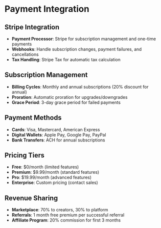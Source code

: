 # Payment Integration

## Stripe Integration
- **Payment Processor**: Stripe for subscription management and one-time payments
- **Webhooks**: Handle subscription changes, payment failures, and cancellations
- **Tax Handling**: Stripe Tax for automatic tax calculation

## Subscription Management
- **Billing Cycles**: Monthly and annual subscriptions (20% discount for annual)
- **Proration**: Automatic proration for upgrades/downgrades
- **Grace Period**: 3-day grace period for failed payments

## Payment Methods
- **Cards**: Visa, Mastercard, American Express
- **Digital Wallets**: Apple Pay, Google Pay, PayPal
- **Bank Transfers**: ACH for annual subscriptions

## Pricing Tiers
- **Free**: $0/month (limited features)
- **Premium**: $9.99/month (standard features)
- **Pro**: $19.99/month (advanced features)
- **Enterprise**: Custom pricing (contact sales)

## Revenue Sharing
- **Marketplace**: 70% to creators, 30% to platform
- **Referrals**: 1 month free premium per successful referral
- **Affiliate Program**: 20% commission for first 3 months
